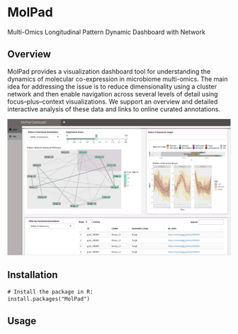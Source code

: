 # MolPad
Multi-Omics Longitudinal Pattern Dynamic Dashboard with Network

## Overview

MolPad provides a visualization dashboard tool for understanding the dynamics of molecular co-expression in microbiome multi-omics. The main idea for addressing the issue is to reduce dimensionality using a cluster network and then enable navigation across several levels of detail using focus–plus–context visualizations. We support an overview and detailed interactive analysis of these data and links to online curated annotations. 


<img src="https://github.com/KaiyanM/MolPad/blob/main/image/screenshot.png" /></a>  


## Installation

```{r, eval = FALSE}
# Install the package in R:
install.packages("MolPad")
```

## Usage

